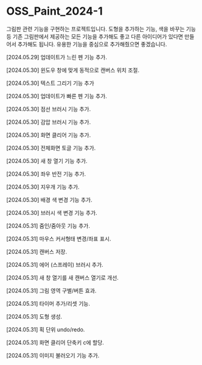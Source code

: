 # OSS_Paint_2024-1

그림판 관련 기능을 구현하는 프로젝트입니다. 도형을 추가하는 기능, 색을 바꾸는 기능 등 기존 그림판에서 제공하는 모든 기능을 추가해도 좋고 다른 아이디어가 있다면 만들어서 추가해도 됩니다. 유용한 기능을 중심으로 추가해줬으면 좋겠습니다.

[2024.05.29] 업데이트가 느린 펜 기능 추가.

[2024.05.30] 윈도우 창에 맞게 동적으로 캔버스 위치 조절.

[2024.05.30] 텍스트 그리기 기능 추가

[2024.05.30] 업데이트가 빠른 펜 기능 추가.

[2024.05.30] 점선 브러시 기능 추가.

[2024.05.30] 감압 브러시 기능 추가.

[2024.05.30] 화면 클리어 기능 추가.

[2024.05.30] 전체화면 토글 기능 추가.

[2024.05.30] 새 창 열기 기능 추가.

[2024.05.30] 좌우 반전 기능 추가.

[2024.05.30] 지우개 기능 추가.

[2024.05.30] 배경 색 변경 기능 추가.

[2024.05.30] 브러시 색 변경 기능 추가.

[2024.05.31] 줌인/줌아웃 기능 추가.

[2024.05.31] 마우스 커서형태 변경/좌표 표시.

[2024.05.31] 캔버스 저장.

[2024.05.31] 에어 (스프레이) 브러시 추가.

[2024.05.31] 새 창 열기를 새 캔버스 열기로 개선.

[2024.05.31] 그림 영역 구별/버튼 효과.

[2024.05.31] 타이머 추가/리셋 기능.

[2024.05.31] 도형 생성.

[2024.05.31] 획 단위 undo/redo.

[2024.05.31] 화면 클리어 단축키 c에 할당.

[2024.05.31] 이미지 불러오기 기능 추가.